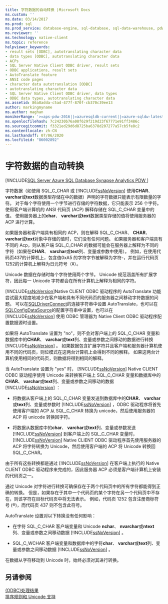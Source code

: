 ```yaml
---
title: 字符数据的自动转换 |Microsoft Docs
ms.custom: ''
ms.date: 03/14/2017
ms.prod: sql
ms.prod_service: database-engine, sql-database, sql-data-warehouse, pdw
ms.reviewer: ''
ms.technology: native-client
ms.topic: reference
helpviewer_keywords:
- result sets [ODBC], autotranslating character data
- data types [ODBC], autotranslating character data
- ACPs
- SQL Server Native Client ODBC driver, result sets
- ODBC applications, result sets
- AutoTranslate feature
- ANSI code pages
- character data autotranslation [ODBC]
- autotranslating character data
- SQL Server Native Client ODBC driver, data types
- ODBC data types, autotranslating character data
ms.assetid: 86a8adda-c5ad-477f-870f-cb370c39ee13
author: markingmyname
ms.author: maghan
monikerRange: '>=aps-pdw-2016||=azuresqldb-current||=azure-sqldw-latest||>=sql-server-2016||=sqlallproducts-allversions||>=sql-server-linux-2017||=azuresqldb-mi-current'
ms.openlocfilehash: 7c24230b76a08f629f219d23f67771e91ff3486c
ms.sourcegitcommit: f3321ed29d6d8725ba6378d207277a57cb5fe8c2
ms.contentlocale: zh-CN
ms.lasthandoff: 07/06/2020
ms.locfileid: "86002892"
---
```

# <a name="autotranslation-of-character-data"></a>字符数据的自动转换
[!INCLUDE[SQL Server Azure SQL Database Synapse Analytics PDW ](../../includes/applies-to-version/sql-asdb-asdbmi-asa-pdw.md)]

  字符数据（如使用 SQL_C_CHAR 或 [!INCLUDE[ssNoVersion](../../includes/ssnoversion-md.md)] 使用**CHAR**、 **varchar**或**text**数据类型存储在中的数据）声明的字符数据只能表示有限数量的字符。 对于每个字符使用一个字节进行存储的字符数据，它只能表示 256 个字符。 使用客户端计算机的 ANSI 代码页 (ACP) 解释存储在 SQL_C_CHAR 变量中的值。 使用服务器上的**char**、 **varchar**或**text**数据类型存储的值将使用服务器的 ACP 进行计算。  
  
 如果服务器和客户端具有相同的 ACP，则在解释 SQL_C_CHAR、 **CHAR**、 **varchar**或**text**对象中存储的值时，它们没有任何问题。 如果服务器和客户端具有不同的 Acp，则从客户端 SQL_C_CHAR 的数据可能会在服务器上解释为不同的字符（如果在**CHAR**、 **varchar**或**text**列、变量或参数中使用）。 例如，在使用代码页437的计算机上，包含值0xA5 的字符字节被解释为字符-，并在运行代码页1252的计算机上解释为日元符号（¥）。  
  
 Unicode 数据在存储时每个字符使用两个字节。 Unicode 规范涵盖所有扩展字符，因此每一 Unicode 字符都会在所有计算机上解释为相同的字符。  
  
 [!INCLUDE[ssNoVersion](../../includes/ssnoversion-md.md)]Native CLIENT ODBC 驱动程序的 AutoTranslate 功能尝试最大程度地减少在客户端和具有不同代码页的服务器之间移动字符数据的问题。 可以在[SQLDriverConnect](../../relational-databases/native-client-odbc-api/sqldriverconnect.md)的连接字符串中设置 AutoTranslate，也可以在[SQLConfigDataSource](../../relational-databases/native-client-odbc-api/sqlconfigdatasource.md)的配置字符串中设置，也可以在 [!INCLUDE[ssNoVersion](../../includes/ssnoversion-md.md)] 使用 ODBC 管理器为 Native Client ODBC 驱动程序配置数据源时设置。  
  
 如果将 AutoTranslate 设置为 "no"，则不会对客户端上的 SQL_C_CHAR 变量和数据库中的**CHAR**、 **varchar**或**text**列、变量或参数之间移动的数据进行转换 [!INCLUDE[ssNoVersion](../../includes/ssnoversion-md.md)] 。 如果数据包含扩展字符并且客户端和服务器计算机使用不同的代码页，则位模式在这两台计算机上会得到不同的解释。 如果这两台计算机使用相同的代码页，则数据将得到相同的解释。  
  
 当 AutoTranslate 设置为 "yes" 时， [!INCLUDE[ssNoVersion](../../includes/ssnoversion-md.md)] Native CLIENT ODBC 驱动程序使用 Unicode 来转换客户端上 SQL_C_CHAR 变量和数据库中的**CHAR**、 **varchar**或**text**列、变量或参数之间移动的数据 [!INCLUDE[ssNoVersion](../../includes/ssnoversion-md.md)] ：  
  
-   将数据从客户端上的 SQL_C_CHAR 变量发送到数据库中的**CHAR**、 **varchar**或**text**列、变量或参数时 [!INCLUDE[ssNoVersion](../../includes/ssnoversion-md.md)] ，ODBC 驱动程序将首先使用客户端的 ACP 从 SQL_C_CHAR 转换为 unicode，然后使用服务器的 ACP 将 unicode 转换回字符。  
  
-   将数据从数据库中的**char**、 **varchar**或**text**列、变量或参数发送 [!INCLUDE[ssNoVersion](../../includes/ssnoversion-md.md)] 到客户端上的 SQL_C_CHAR 变量时， [!INCLUDE[ssNoVersion](../../includes/ssnoversion-md.md)] Native CLIENT ODBC 驱动程序首先使用服务器的 ACP 将字符转换为 Unicode，然后使用客户端的 ACP 将 Unicode 转换回 SQL_C_CHAR。  
  
 由于所有这些转换都是通过 [!INCLUDE[ssNoVersion](../../includes/ssnoversion-md.md)] 在客户端上执行的 Native CLIENT ODBC 驱动程序来完成的，因此服务器 ACP 必须是客户端计算机上安装的代码页之一。  
  
 通过 Unicode 对字符进行转换可确保存在于两个代码页中的所有字符都能得到正确的转换。 但是，如果存在于其中一个代码页的某个字符在另一个代码页中不存在，则该字符在目标代码页中将无法表示。 例如，代码页 1252 包含注册商标符号 (®)，而代码页 437 则不包含此符号。  
  
 AutoTranslate 设置对以下转换没有任何影响：  
  
-   在字符 SQL_C_CHAR 客户端变量和 Unicode **nchar**、 **nvarchar**或**ntext**列、变量或参数之间移动数据 [!INCLUDE[ssNoVersion](../../includes/ssnoversion-md.md)] 。  
  
-   SQL_C_WCHAR 客户端变量和数据库中的字符**char**、 **varchar**或**text**列、变量或参数之间移动数据 [!INCLUDE[ssNoVersion](../../includes/ssnoversion-md.md)] 。  
  
 在数据从字符移动到 Unicode 时，始终必须对其进行转换。  
  
## <a name="see-also"></a>另请参阅  
 [&#40;ODBC&#41;处理结果](../../relational-databases/native-client-odbc-results/processing-results-odbc.md)   
 [排序规则和 Unicode 支持](../../relational-databases/collations/collation-and-unicode-support.md)  
  
  
